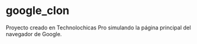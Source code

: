 # google_clon
Proyecto creado en Technolochicas Pro simulando la página principal del navegador de Google.
